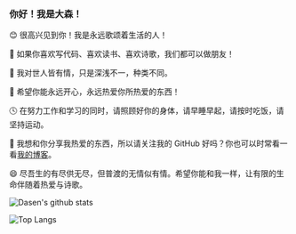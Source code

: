 ### 你好！我是大森！

😊 很高兴见到你！我是永远歌颂着生活的人！

🎉 如果你喜欢写代码、喜欢读书、喜欢诗歌，我们都可以做朋友！

💖 我对世人皆有情，只是深浅不一，种类不同。

🎨 希望你能永远开心，永远热爱你所热爱的东西！

🕓 在努力工作和学习的同时，请照顾好你的身体，请早睡早起，请按时吃饭，请坚持运动。

📘 我想和你分享我热爱的东西，所以请关注我的 GitHub 好吗？你也可以时常看一看[我的博客](https://sadose.github.io/)。

😄 尽吾生的有尽供无尽，但普渡的无情似有情。希望你能和我一样，让有限的生命伴随着热爱与诗歌。

![Dasen's github stats](https://github-readme-stats.vercel.app/api?username=sadose&theme=solarized-light)

![Top Langs ](https://github-readme-stats.vercel.app/api/top-langs/?username=sadose&layout=compact&exclude_repo=sadose.github.io)
